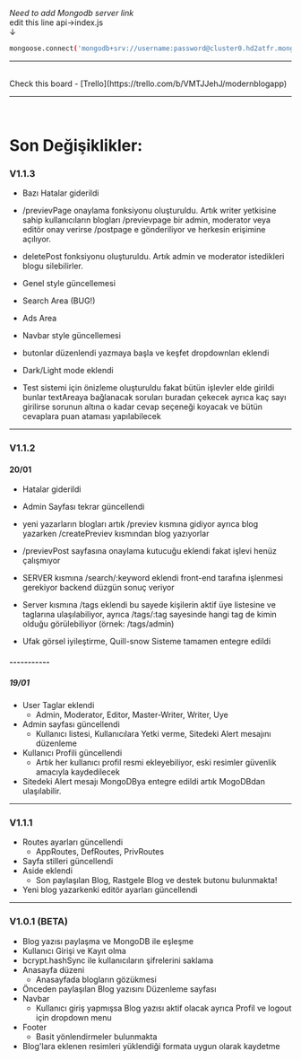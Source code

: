 *Need to add Mongodb server link*
</br>edit this line api->index.js
</br>↓
```sh
mongoose.connect('mongodb+srv://username:password@cluster0.hd2atfr.mongodb.net/?retryWrites=true&w=majority');
```
<hr>
<br/>
Check this board
- [Trello](https://trello.com/b/VMTJJehJ/modernblogapp)
<hr>
<br/>

# Son Değişiklikler:</br>
### V1.1.3

- Bazı Hatalar giderildi

- /previevPage onaylama fonksiyonu oluşturuldu. Artık writer yetkisine sahip kullanıcıların blogları /previevpage bir admin, moderator veya editör onay verirse /postpage e gönderiliyor ve herkesin erişimine açılıyor.

- deletePost fonksiyonu oluşturuldu. Artık admin ve moderator istedikleri blogu silebilirler.

- Genel style güncellemesi

- Search Area (BUG!)

- Ads Area

- Navbar style güncellemesi

- butonlar düzenlendi yazmaya başla ve keşfet dropdownları eklendi

- Dark/Light mode eklendi

- Test sistemi için önizleme oluşturuldu fakat bütün işlevler elde girildi bunlar textAreaya bağlanacak soruları buradan çekecek ayrıca kaç sayı girilirse sorunun altına o kadar cevap seçeneği koyacak ve bütün cevaplara puan ataması yapılabilecek

<hr>

### V1.1.2

#### 20/01
- Hatalar giderildi

- Admin Sayfası tekrar güncellendi

- yeni yazarların blogları artık /previev kısmına gidiyor ayrıca blog yazarken /createPreviev kısmından blog yazıyorlar

- /previevPost sayfasına onaylama kutucuğu eklendi fakat işlevi henüz çalışmıyor

- SERVER kısmına /search/:keyword eklendi front-end tarafına işlenmesi gerekiyor backend düzgün sonuç veriyor

- Server kısmına /tags eklendi bu sayede kişilerin aktif üye listesine ve taglarına ulaşılabiliyor, ayrıca /tags/:tag sayesinde hangi tag de kimin olduğu görülebiliyor (örnek: /tags/admin)

- Ufak görsel iyileştirme, Quill-snow Sisteme tamamen entegre edildi

#### -----------

##### 19/01
- User Taglar eklendi
  - Admin, Moderator, Editor, Master-Writer, Writer, Uye
- Admin sayfası güncellendi
  - Kullanıcı listesi, Kullanıcılara Yetki verme, Sitedeki Alert mesajını düzenleme
- Kullanıcı Profili güncellendi
  - Artık her kullanıcı profil resmi ekleyebiliyor, eski resimler güvenlik amacıyla kaydedilecek
- Sitedeki Alert mesajı MongoDBya entegre edildi artık MogoDBdan ulaşılabilir.

<hr>

### V1.1.1
- Routes ayarları güncellendi
  - AppRoutes, DefRoutes, PrivRoutes
- Sayfa stilleri güncellendi
- Aside eklendi
  - Son paylaşılan Blog, Rastgele Blog ve destek butonu bulunmakta!
- Yeni blog yazarkenki editör ayarları güncellendi

<hr>

### V1.0.1 (BETA)
- Blog yazısı paylaşma ve MongoDB ile eşleşme
- Kullanıcı Girişi ve Kayıt olma
- bcrypt.hashSync ile kullanıcıların şifrelerini saklama
- Anasayfa düzeni
  - Anasayfada blogların gözükmesi
- Önceden paylaşılan Blog yazısını Düzenleme sayfası
- Navbar
  - Kullanıcı giriş yapmışsa Blog yazısı aktif olacak ayrıca Profil ve logout için dropdown menu
- Footer
  - Basit yönlendirmeler bulunmakta
- Blog'lara eklenen resimleri yüklendiği formata uygun olarak kaydetme
